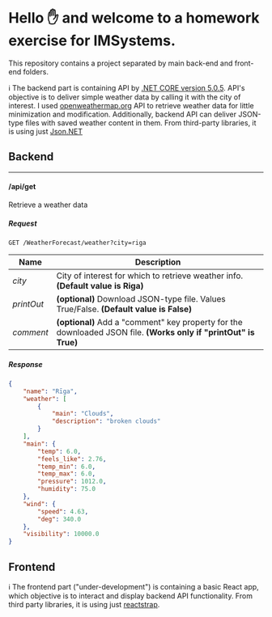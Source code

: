 # Hello :hand: and welcome to a homework exercise for IMSystems.

This repository contains a project separated by main back-end and front-end folders.

:information_source: The backend part is containing API by [.NET CORE version 5.0.5](https://dotnet.microsoft.com/download/dotnet/5.0). API's objective is to deliver simple weather data by calling it with the city of interest. I used [openweathermap.org](https://openweathermap.org/) API to retrieve weather data for little minimization and modification. Additionally, backend API can deliver JSON-type files with saved weather content in them. From third-party libraries, it is using just [Json.NET](https://www.newtonsoft.com/json/help/html/Introduction.htm)

## Backend
-------------
#### /api/get
Retrieve a weather data
##### Request
```http
GET /WeatherForecast/weather?city=riga
```

| Name | Description                                            |
|---        |---                                                |
| *city*    | City of interest for which to retrieve weather info. **(Default value is Riga)** |
| *printOut*| **(optional)** Download JSON-type file. Values True/False.  **(Default value is False)**
| *comment* | **(optional)** Add a "comment" key property for the downloaded JSON file. **(Works only if "printOut" is True)**|

##### Response
```json
{
    "name": "Rīga",
    "weather": [
        {
            "main": "Clouds",
            "description": "broken clouds"
        }
    ],
    "main": {
        "temp": 6.0,
        "feels_like": 2.76,
        "temp_min": 6.0,
        "temp_max": 6.0,
        "pressure": 1012.0,
        "humidity": 75.0
    },
    "wind": {
        "speed": 4.63,
        "deg": 340.0
    },
    "visibility": 10000.0
}
```
## Frontend
:information_source: The frontend part ("under-development") is containing a basic React app, which objective is to interact and display backend API functionality. From third party libraries, it is using just [reactstrap](https://reactstrap.github.io/).